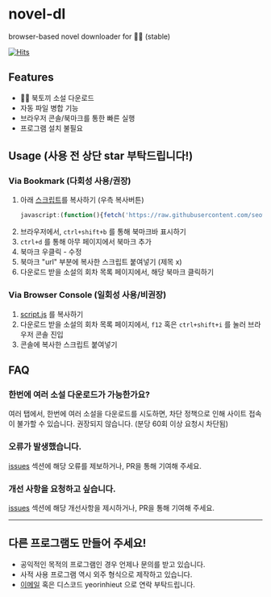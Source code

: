 
# novel-dl

browser-based novel downloader for 📖🐰 (stable)
  
[![Hits](https://hits.sh/github.com/yeorinhieut/novel-dl.svg)](https://hits.sh/github.com/yeorinhieut/novel-dl/)
  
## Features

-   📖🐰 북토끼 소설 다운로드
-   자동 파일 병합 기능
-   브라우저 콘솔/북마크를 통한 빠른 실행
-   프로그램 설치 불필요

## Usage (사용 전 상단 star 부탁드립니다!)

### Via Bookmark (다회성 사용/권장)
1. 아래 [스크립트](https://raw.githubusercontent.com/seowonni/newnovel-dl/main/bookmark.js)를 복사하기 (우측 복사버튼)
    ```javascript
    javascript:(function(){fetch('https://raw.githubusercontent.com/seowonni/newnovel-dl/main/script.js').then(response=>{if(!response.ok){throw new Error(`Failed to fetch script: ${response.statusText}`);}return response.text();}).then(scriptContent=>{const script=document.createElement('script');script.textContent=scriptContent;document.head.appendChild(script);console.log('Script loaded and executed.');}).catch(error=>{console.error(error);});})();
    ```
2. 브라우저에서, `ctrl+shift+b` 를 통해 북마크바 표시하기
3. `ctrl+d` 를 통해 아무 페이지에서 북마크 추가
4. 북마크 우클릭 - 수정
5. 북마크 "url" 부분에 복사한 스크립트 붙여넣기 (제목 x)
6. 다운로드 받을 소설의 회차 목록 페이지에서, 해당 북마크 클릭하기

### Via Browser Console (일회성 사용/비권장)
1. [script.js](https://raw.githubusercontent.com/yeorinhieut/novel-dl/main/script.js) 를 복사하기
2. 다운로드 받을 소설의 회차 목록 페이지에서, `f12` 혹은 `ctrl+shift+i` 를 눌러 브라우저 콘솔 진입
3. 콘솔에 복사한 스크립트 붙여넣기

## FAQ

### 한번에 여러 소설 다운로드가 가능한가요?

여러 탭에서, 한번에 여러 소설을 다운로드를 시도하면, 차단 정책으로 인해 사이트 접속이 불가할 수 있습니다. 권장되지 않습니다. (분당 60회 이상 요청시 차단됨)

### 오류가 발생했습니다.

[issues](https://github.com/yeorinhieut/novel-dl/issues) 섹션에 해당 오류를 제보하거나, PR을 통해 기여해 주세요.

### 개선 사항을 요청하고 싶습니다.

[issues](https://github.com/yeorinhieut/novel-dl/issues) 섹션에 해당 개선사항을 제시하거나, PR을 통해 기여해 주세요.

---
## 다른 프로그램도 만들어 주세요!
- 공익적인 목적의 프로그램인 경우 언제나 문의를 받고 있습니다.
- 사적 사용 프로그램 역시 외주 형식으로 제작하고 있습니다.
- [이메일](mailto:yeorinhieut@gmail.com) 혹은 디스코드 yeorinhieut 으로 연락 부탁드립니다.


